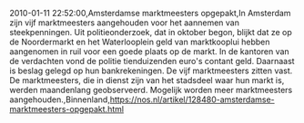 2010-01-11 22:52:00,Amsterdamse marktmeesters opgepakt,In Amsterdam zijn vijf marktmeesters aangehouden voor het aannemen van steekpenningen. Uit politieonderzoek, dat in oktober begon, blijkt dat ze op de Noordermarkt en het Waterlooplein geld van marktkooplui hebben aangenomen in ruil voor een goede plaats op de markt. In de kantoren van de verdachten vond de politie tienduizenden euro's contant geld. Daarnaast is beslag gelegd op hun bankrekeningen. De vijf marktmeesters zitten vast. De marktmeesters, die in dienst zijn van het stadsdeel waar hun markt is, werden maandenlang geobserveerd. Mogelijk worden meer marktmeesters aangehouden.,Binnenland,https://nos.nl/artikel/128480-amsterdamse-marktmeesters-opgepakt.html